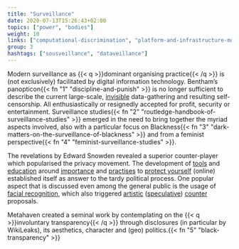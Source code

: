 ```yaml
---
title: "Surveillance"
date: 2020-07-13T15:26:43+02:00
topics: ["power", "bodies"]
weight: 10
links: ["computational-discrimination", "platform-and-infrastructure-monopolies", "visibility-invsibility"]
group: 3
hashtags: ["sousveillance", "dataveillance"]
---
```


Modern surveillance as {{< q >}}dominant organising practice{{< /q >}} is (not exclusively) facilitated by digital information technology. Bentham’s panopticon{{< fn "1" "discipline-and-punish" >}} is no longer sufficient to describe the current large-scale, [invisible](https://rhizome.org/editorial/2014/may/20/stealth-infrastructure/) data-gathering and resulting self-censorship. All enthusiastically or resignedly accepted for profit, security or entertainment. Surveillance studies{{< fn "2" "routledge-handbook-of-surveillance-studies" >}} emerged in the need to bring together the myriad aspects involved, also with a particular focus on Blackness{{< fn "3" "dark-matters-on-the-surveillance-of-blackness" >}} and from a feminist perspective{{< fn "4" "feminist-surveillance-studies" >}}.

The revelations by Edward Snowden revealed a superior counter-player which popularised the privacy movement. The development of [tools](https://www.privacytools.io/) and [education](https://www.nytimes.com/series/new-york-times-privacy-project) around [importance](https://www.ted.com/talks/glenn_greenwald_why_privacy_matters) and [practises](https://datadetoxkit.org/en/home) to [protect yourself](https://ssd.eff.org/) (online) established itself as answer to the tardy political process. One popular aspect that is discussed even among the general public is the usage of [facial recognition](https://www.nytimes.com/2020/01/18/technology/clearview-privacy-facial-recognition.html), which also triggered [artistic](https://cvdazzle.com/) ([speculative](https://ahprojects.com/hyperface/)) [counter](https://noma-studio.pl/incognito/) proposals.

Metahaven created a seminal work by contemplating on the {{< q >}}involuntary transparency{{< /q >}} through disclosures (in particular by WikiLeaks), its aesthetics, character and (geo) politics.{{< fn "5" "black-transparency" >}}
